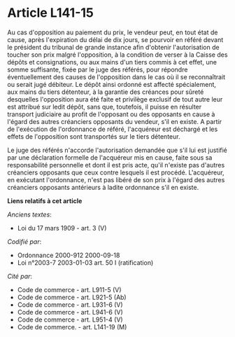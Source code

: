 # Article L141-15

Au cas d'opposition au paiement du prix, le vendeur peut, en tout état de cause, après l'expiration du délai de dix jours, se
pourvoir en référé devant le président du tribunal de grande instance afin d'obtenir l'autorisation de toucher son prix
malgré l'opposition, à la condition de verser à la Caisse des dépôts et consignations, ou aux mains d'un tiers commis à cet
effet, une somme suffisante, fixée par le juge des référés, pour répondre éventuellement des causes de l'opposition dans le
cas où il se reconnaîtrait ou serait jugé débiteur. Le dépôt ainsi ordonné est affecté spécialement, aux mains du tiers
détenteur, à la garantie des créances pour sûreté desquelles l'opposition aura été faite et privilège exclusif de tout autre
leur est attribué sur ledit dépôt, sans que, toutefois, il puisse en résulter transport judiciaire au profit de l'opposant ou
des opposants en cause à l'égard des autres créanciers opposants du vendeur, s'il en existe. A partir de l'exécution de
l'ordonnance de référé, l'acquéreur est déchargé et les effets de l'opposition sont transportés sur le tiers détenteur.

Le juge des référés n'accorde l'autorisation demandée que s'il lui est justifié par une déclaration formelle de l'acquéreur
mis en cause, faite sous sa responsabilité personnelle et dont il est pris acte, qu'il n'existe pas d'autres créanciers
opposants que ceux contre lesquels il est procédé. L'acquéreur, en exécutant l'ordonnance, n'est pas libéré de son prix à
l'égard des autres créanciers opposants antérieurs à ladite ordonnance s'il en existe.

**Liens relatifs à cet article**

_Anciens textes_:

  - Loi du 17 mars 1909 - art. 3 (V)

_Codifié par_:

  - Ordonnance 2000-912 2000-09-18
  - Loi n°2003-7 2003-01-03 art. 50 I (ratification)

_Cité par_:

  - Code de commerce - art. L911-5 (V)
  - Code de commerce - art. L921-5 (Ab)
  - Code de commerce - art. L931-6 (V)
  - Code de commerce - art. L941-6 (V)
  - Code de commerce - art. L951-4 (V)
  - Code de commerce. - art. L141-19 (M)
